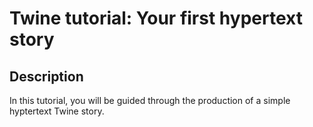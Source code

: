 # Twine tutorial: Your first hypertext story

## Description
In this tutorial, you will be guided through the production of a simple hyptertext Twine story.

